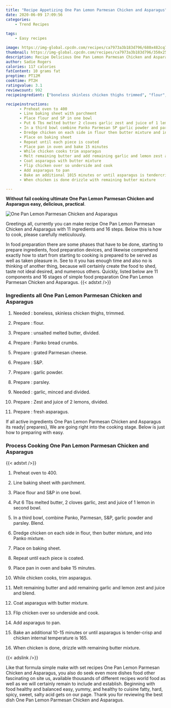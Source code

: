```yaml
---
title: "Recipe Appetizing One Pan Lemon Parmesan Chicken and Asparagus"
date: 2020-06-09 17:09:56
categories:
    - Trend Recipes
    
tags:
    - Easy recipes

image: https://img-global.cpcdn.com/recipes/ca7973a3b183d796/680x482cq70/one-pan-lemon-parmesan-chicken-and-asparagus-recipe-main-photo.jpg
thumbnail: https://img-global.cpcdn.com/recipes/ca7973a3b183d796/350x250cq70/one-pan-lemon-parmesan-chicken-and-asparagus-recipe-main-photo.jpg
description: Recipe Delicious One Pan Lemon Parmesan Chicken and Asparagus with 11 ingredients and 16 stages of easy cooking.
author: Sadie Rogers
calories: 117 calories
fatContent: 10 grams fat
preptime: PT12M
cooktime: PT2H
ratingvalue: 3.1
reviewcount: 992
recipeingredient: ["boneless skinless chicken thighs trimmed", "flour", "unsalted melted butter divided", "Panko bread crumbs", "grated Parmesan cheese", "SP", "garlic powder", "parsley", "garlic minced and divided", "Zest and juice of 2 lemons divided", "fresh asparagus"]

recipeinstructions: 
      - Preheat oven to 400 
      - Line baking sheet with parchment 
      - Place flour and SP in one bowl 
      - Put 6 Tbs melted butter 2 cloves garlic zest and juice of 1 lemon in second bowl 
      - In a third bowl combine Panko Parmesan SP garlic powder and parsley Blend 
      - Dredge chicken on each side in flour then butter mixture and into Panko mixture 
      - Place on baking sheet 
      - Repeat until each piece is coated 
      - Place pan in oven and bake 15 minutes 
      - While chicken cooks trim asparagus 
      - Melt remaining butter and add remaining garlic and lemon zest and juice and blend 
      - Coat asparagus with butter mixture 
      - Flip chicken over so underside and cook 
      - Add asparagus to pan 
      - Bake an additional 1015 minutes or until asparagus is tendercrisp and chicken internal temperature is 165 
      - When chicken is done drizzle with remaining butter mixture

---
```




**Without fail cooking ultimate One Pan Lemon Parmesan Chicken and Asparagus easy, delicious, practical**. 


![One Pan Lemon Parmesan Chicken and Asparagus](https://img-global.cpcdn.com/recipes/ca7973a3b183d796/680x482cq70/one-pan-lemon-parmesan-chicken-and-asparagus-recipe-main-photo.jpg "One Pan Lemon Parmesan Chicken and Asparagus")




Greetings all, currently you can make recipe One Pan Lemon Parmesan Chicken and Asparagus with 11 ingredients and 16 steps. Below this is how to cook, please carefully meticulously.

In food preparation there are some phases that have to be done, starting to prepare ingredients, food preparation devices, and likewise comprehend exactly how to start from starting to cooking is prepared to be served as well as taken pleasure in. See to it you has enough time and also no is thinking of another thing, because will certainly create the food to shed, taste not ideal desired, and numerous others. Quickly, listed below are 11 components and 16 stages of simple food preparation One Pan Lemon Parmesan Chicken and Asparagus.
{{< adstxt />}}

### Ingredients all One Pan Lemon Parmesan Chicken and Asparagus


1. Needed  : boneless, skinless chicken thighs, trimmed.

1. Prepare  : flour.

1. Prepare  : unsalted melted butter, divided.

1. Prepare  : Panko bread crumbs.

1. Prepare  : grated Parmesan cheese.

1. Prepare  : S&amp;P.

1. Prepare  : garlic powder.

1. Prepare  : parsley.

1. Needed  : garlic, minced and divided.

1. Prepare  : Zest and juice of 2 lemons, divided.

1. Prepare  : fresh asparagus.



If all active ingredients One Pan Lemon Parmesan Chicken and Asparagus its ready| prepares}, We are going right into the cooking stage. Below is just how to preparing with easy.

### Process Cooking One Pan Lemon Parmesan Chicken and Asparagus

{{< adstxt />}}


1. Preheat oven to 400.



1. Line baking sheet with parchment.



1. Place flour and S&amp;P in one bowl.



1. Put 6 Tbs melted butter, 2 cloves garlic, zest and juice of 1 lemon in second bowl.



1. In a third bowl, combine Panko, Parmesan, S&amp;P, garlic powder and parsley. Blend.



1. Dredge chicken on each side in flour, then butter mixture, and into Panko mixture.



1. Place on baking sheet.



1. Repeat until each piece is coated.



1. Place pan in oven and bake 15 minutes.



1. While chicken cooks, trim asparagus.



1. Melt remaining butter and add remaining garlic and lemon zest and juice and blend.



1. Coat asparagus with butter mixture.



1. Flip chicken over so underside and cook.



1. Add asparagus to pan.



1. Bake an additional 10-15 minutes or until asparagus is tender-crisp and chicken internal temperature is 165.



1. When chicken is done, drizzle with remaining butter mixture.





{{< adslink />}}

Like that formula simple make with set recipes One Pan Lemon Parmesan Chicken and Asparagus, you also do seek even more dishes food other fascinating on site us, available thousands of different recipes world food as well as we will certainly remain to include and establish. Beginning with food healthy and balanced easy, yummy, and healthy to cuisine fatty, hard, spicy, sweet, salty acid gets on our page. Thank you for reviewing the best dish One Pan Lemon Parmesan Chicken and Asparagus.
